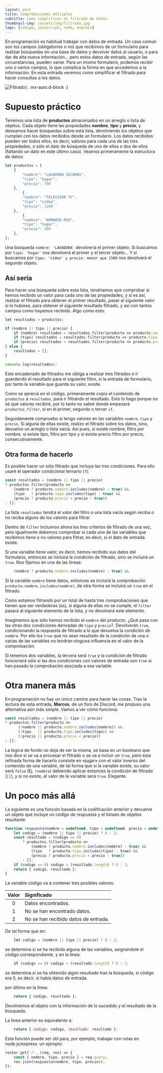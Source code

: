 ```yaml
---
layout: post
title: Comprobaciones múltiples
subtitle: Como simplificar el filtrado de datos. 
thumbnail-img: /assets/img/filtrado.jpg
tags: [código, javascript, node, express]
---
```


En programación es habitual trabajar con datos de entrada. Un caso común son los campos (obligatorios o no) que recibimos de un formulario para realizar búsquedas en una base de datos y devolver datos al usuario, o para dar de alta nueva información... pero estos datos de entrada, según las circunstancias, pueden variar. Para un mismo formulario, podemos recibir uno o varios campos, lo que complica la forma en que accedemos a la información. En esta entrada veremos como simplificar el filtrado para hacer consultas a los datos.

![Filtrado](/assets/img/filtrado.jpg){: .mx-auto.d-block :}

# Supuesto práctico

Tenemos una lista de **productos** almacenados en un arreglo o lista de objetos. Cada objeto tiene las propiedades **nombre**, **tipo** y **precio**, y deseamos hacer búsquedas sobre esta lista, devolviendo los objetos que cumplan con los datos recibidos desde un formulario. Los datos recibidos pueden ser todos ellos, es decir, valores para cada una de las tres propiedades, o sólo el dato de búsqueda de uno de ellos o dos de ellos (faltando un dato en este último caso). Veamos primeramente la estructura de datos:

```javascript
let productos = [
    {
        "nombre": "LAVADORA SECAMAS",
        "tipo": "hogar",
        "precio": 700
    },
        {
        "nombre": "TELEVISOR TV",
        "tipo": "video",
        "precio": 1200
    },
        {
        "nombre": "ARMARIO RIO",
        "tipo": "hogar",
        "precio": 300
    },
];
```
Una búsqueda ```nombre: 'LAVADORA'``` devolvería el primer objeto. Si buscamos por ```tipo: 'hogar'``` nos devolverá el primer y el tercer objeto... Y si buscamos por ```tipo: 'video' y precio: menor que 1500``` nos devolverá el segundo objeto.

## Así sería

Para hacer una búsqueda sobre esta lista, tendríamos que comprobar si hemos recibido un valor para cada uno de las propiedades, y si es así, realizar el filtrado para obtener el primer resultado, pasar al siguiente valor si lo hubiese, para obtener el siguiente resultado filtrado, y así con tantos campos como hayamos recibido. Algo como esto:

```javascript
let resultados = productos;

if (nombre || tipo || precio) {
    if (nombre) resultados = resultados.filter(producto => producto.nombre.includes(nombre));
    if (tipo) resultados = resultados.filter(producto => producto.tipo.includes(tipo));
    if (precio) resultados = resultados.filter(producto => producto.precio < precio);
} else {
    resultados = [];
}

console.log(resultados);
```
Este encadenado de filtrados me obliga a realizar tres filtrados e ir guardando el resultado para el siguiente filtro, si la entrada de formulario, por tanto la variable que guarda su valor, existe.

Como se aprecia en el código, primeramente copio el contenido de ```productos``` a ```resultados```, para ir filtrando el resultado. Esto lo hago porque no sé qué valores recibiré, por lo tanto no sabré donde empezará ```productos.filter```, si en el primer, segundo o tercer ```if```.

Seguidamente compruebo si tengo valores en las variables ```nombre```, ```tipo``` y ```precio```. Si alguna de ellas existe, realizo el filtrado sobre los datos, sino, devuelvo un arreglo o lista vacía. Así pues, si existe nombre, filtro por nombre, si existe tipo, filtro por tipo y si existe precio filtro por precio, consecutivamente.

## Otra forma de hacerlo

Es posible hacer un sólo filtrado que incluya las tres condiciones. Para ello usaré el operador condicional ternario (```?```):

```javascript
const resultados = (nombre || tipo || precio)
? productos.filter(producto =>
    (nombre ? producto.nombre.includes(nombre) : true) &&
    (tipo   ? producto.tipo.includes(tipo) : true) &&
    (precio ? producto.precio < precio : true))
: [];
```
La lista ```resultados``` tendrá el valor del filtro o una lista vacía según reciba o no reciba alguno de los valores para filtrar.

Dentro de ```filter``` incluimos ahora los tres criterios de filtrado de una vez, pero igualmente debemos comprobar si cada uno de las variables que recibimos tiene o no valores para filtrar, es decir, si el dato de entrada existe.

Si una variable tiene valor, es decir, hemos recibido sus datos del formulario, entonces se incluirá la condición de filtrado, sino se incluirá un ```true```. Nos fijamos en una de las líneas:

```javascript
    (nombre ? producto.nombre.includes(nombre) : true) &&
```
Si la variable ```nombre``` tiene datos, entonces se incluirá la comprobación ```producto.nombre.includes(nombre)```, de otra forma se incluirá un ```true``` en el filtrado.

Como estamos filtrando por un total de hasta tres comprobaciones que tienen que ser verdaderas (```&&```), si alguna de ellas no se cumple, el ```filter``` pasará al siguiente elemento de la lista, y no devolverá este elemento.

Imaginemos que sólo hemos recibido el ```nombre``` del producto. ¿Qué pasa con las otras dos condiciones derivadas de ```tipo``` y ```precio```?. Devolverán ```true```, condicionando la respuesta de filtrado a lo que devuelva la condición de ```nombre```. Por ello los ```true``` que no sean resultado de la condición de una o varias de las variables no tendrán ninguna influencia en el valor de la comprobación.

Si tenemos dos variables, la tercera será ```true``` y la condición de filtrado funcionará sólo si las dos condiciones con valores de entrada son ```true``` si han pasado la comprobación asociada a esa variable.

# Otra manera más

En programación no hay un único camino para hacer las cosas. Tras la lectura de esta entrada, **Marcos**, de un foro de Discord, me propuso una alternativa aún más simple. Vamos a ver cómo funciona:

```javascript
const resultados = (nombre || tipo || precio)
? productos.filter(producto =>
      (!nombre || producto.nombre.includes(nombre)) &&
      (!tipo   || producto.tipo.includes(tipo)) &&
      (!precio || producto.precio < precio))
: [];
```

La lógica de fondo no deja de ser la misma, se basa en un booleano que nos dice si se va a procesar el filtrado o se va a incluir un ```true```, pero esta refinada forma de hacerlo consiste en «jugar» con el valor inverso del contenido de una variable, de tal forma que si la variable existe, su valor será ```false``` (Ej. ```!nombre```) debiendo aplicar entonces la condición de filtrado (```||```), y si no existe, el valor de la variable será ```true```. Elegante.


# Un poco más allá

La siguiente es una función basada en la codificación anterior y devuelve un objeto que incluye un código de respuesta y el listado de objetos resultante.

```javascript
function respuesta(nombre = undefined, tipo = undefined, precio = undefined) {
    let codigo = (nombre || tipo || precio) ? 0 : 2;
    const resultado = (codigo == 0)
        ? productos.filter(producto =>
            (nombre ? producto.nombre.includes(nombre) : true) &&
            (tipo   ? producto.tipo.includes(tipo) : true) &&
            (precio ? producto.precio < precio : true))
        : [];
    if (codigo == 0) codigo = (resultado.length) ? 0 : 1;
    return { codigo, resultado };
}
```
La variable código va a contener tres posibles valores:

| Valor | Significado |
| :---: |:--- |
| 0 | Datos encontrados. |
| 1 | No se han encontrado datos. |
| 2 | No se han recibido datos de entrada. |

De tal forma que en:

```javascript
    let codigo = (nombre || tipo || precio) ? 0 : 2;
```
se determina si se ha recibido alguna de las variables, asignándole el código correspondiente, y en la línea:

```javascript
    if (codigo == 0) codigo = (resultado.length) ? 0 : 1;
```
se determina si se ha obtenido algún resultado tras la búsqueda, si código era 0, es decir, si había datos de entrada.

por último en la línea:

```javascript
    return { codigo, resultado };
```
Devolvemos el objeto con la información de lo sucedido y el resultado de la búsqueda.

La línea anterior es equivalente a:

```javascript
    return { codigo: codigo, resultado: resultado };
```

Esta función puede ser útil para, por ejemplo, trabajar con rutas en node.js/express. un ejemplo:

```javascript
router.get('/', (req, res) => {
    const { nombre, tipo, precio } = req.query;
    res.json(respuesta(nombre, tipo, precio));
});
```

